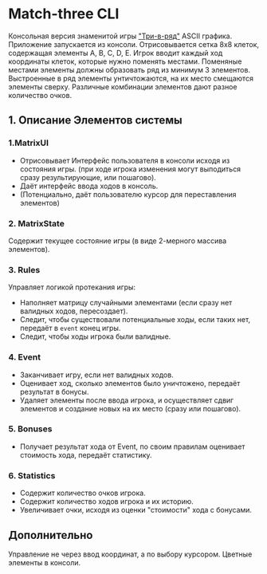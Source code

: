 # Match-three CLI

Консольная версия знаменитой игры ["Три-в-ряд"](https://ru.wikipedia.org/wiki/%D0%A2%D1%80%D0%B8_%D0%B2_%D1%80%D1%8F%D0%B4)
ASCII графика.
Приложение запускается из консоли.
Отрисовывается сетка 8x8 клеток, содержащая элементы A, B, C, D, E.
Игрок вводит каждый ход координаты клеток, которые нужно поменять местами.
Поменяные местами элементы должны образовать ряд из минимум 3 элементов.
Выстроенные в ряд элементы унтичтожаются, на их место смещаются элементы сверху.
Различные комбинации элементов дают разное количество очков.


## 1. Описание Элементов системы


### 1.MatrixUI

- Отрисовывает Интерфейс пользователя в консоли исходя из состояния игры.
(при ходе игрока изменения могут выподиться сразу результирующие, или пошагово).
- Даёт интерфейс ввода ходов в консоль.
- (Потенциально, даёт пользователю курсор для переставления элементов)

### 2. MatrixState

Содержит текущее состояние игры (в виде 2-мерного массива элементов).

### 3. Rules

Управляет логикой протекания игры:
- Наполняет матрицу случайными элементами (если сразу нет валидных ходов, пересоздает).
- Следит, чтобы существовали потенциальные ходы, если таких нет, передаёт в `event` конец игры.
- Следит, чтобы ходы игрока были валидные.

### 4. Event

- Заканчивает игру, если нет валидных ходов.
- Оценивает ход, сколько элементов было уничтожено, передаёт результат в бонусы.
- Удаляет элементы после ввода игрока, и осуществляет сдвиг элементов и создание новых
на их место (сразу или пошагово).

### 5. Bonuses

- Получает результат хода от Event, по своим правилам оценивает стоимость хода,
передаёт статистику.

### 6. Statistics

- Содержит количество очков игрока.
- Содержит количество ходов игрока и их историю.
- Увеличивает очки, исходя из оценки "стоимости" хода с бонусами.


## Дополнительно

Управление не через ввод координат, а по выбору курсором.
Цветные элементы в консоли.


